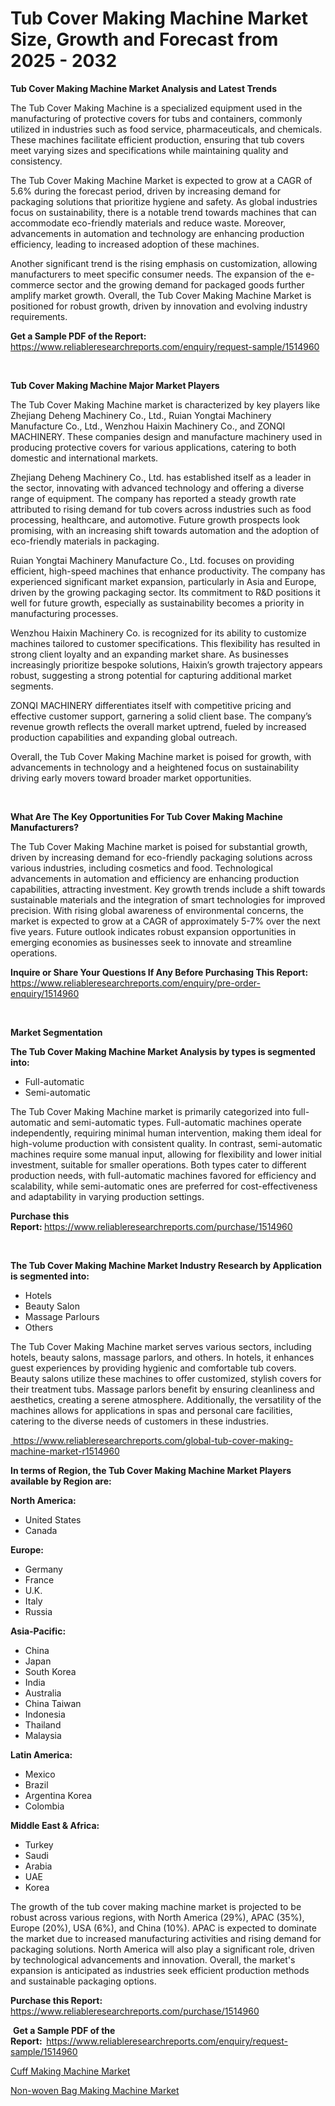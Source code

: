 <p><h1>Tub Cover Making Machine Market Size, Growth and Forecast from 2025 - 2032</h1></p><p><strong>Tub Cover Making Machine Market Analysis and Latest Trends</strong></p>
<p><p>The Tub Cover Making Machine is a specialized equipment used in the manufacturing of protective covers for tubs and containers, commonly utilized in industries such as food service, pharmaceuticals, and chemicals. These machines facilitate efficient production, ensuring that tub covers meet varying sizes and specifications while maintaining quality and consistency.</p><p>The Tub Cover Making Machine Market is expected to grow at a CAGR of 5.6% during the forecast period, driven by increasing demand for packaging solutions that prioritize hygiene and safety. As global industries focus on sustainability, there is a notable trend towards machines that can accommodate eco-friendly materials and reduce waste. Moreover, advancements in automation and technology are enhancing production efficiency, leading to increased adoption of these machines.</p><p>Another significant trend is the rising emphasis on customization, allowing manufacturers to meet specific consumer needs. The expansion of the e-commerce sector and the growing demand for packaged goods further amplify market growth. Overall, the Tub Cover Making Machine Market is positioned for robust growth, driven by innovation and evolving industry requirements.</p></p>
<p><strong>Get a Sample PDF of the Report:&nbsp;</strong> <a href="https://www.reliableresearchreports.com/enquiry/request-sample/1514960?utm_campaign=38&utm_medium=2&utm_source=Github&utm_content=ia&utm_term=18012025&utm_id=tub-cover-making-machine">https://www.reliableresearchreports.com/enquiry/request-sample/1514960</a></p>
<p>&nbsp;</p>
<p><strong>Tub Cover Making Machine Major Market Players</strong></p>
<p><p>The Tub Cover Making Machine market is characterized by key players like Zhejiang Deheng Machinery Co., Ltd., Ruian Yongtai Machinery Manufacture Co., Ltd., Wenzhou Haixin Machinery Co., and ZONQI MACHINERY. These companies design and manufacture machinery used in producing protective covers for various applications, catering to both domestic and international markets.</p><p>Zhejiang Deheng Machinery Co., Ltd. has established itself as a leader in the sector, innovating with advanced technology and offering a diverse range of equipment. The company has reported a steady growth rate attributed to rising demand for tub covers across industries such as food processing, healthcare, and automotive. Future growth prospects look promising, with an increasing shift towards automation and the adoption of eco-friendly materials in packaging.</p><p>Ruian Yongtai Machinery Manufacture Co., Ltd. focuses on providing efficient, high-speed machines that enhance productivity. The company has experienced significant market expansion, particularly in Asia and Europe, driven by the growing packaging sector. Its commitment to R&D positions it well for future growth, especially as sustainability becomes a priority in manufacturing processes.</p><p>Wenzhou Haixin Machinery Co. is recognized for its ability to customize machines tailored to customer specifications. This flexibility has resulted in strong client loyalty and an expanding market share. As businesses increasingly prioritize bespoke solutions, Haixin’s growth trajectory appears robust, suggesting a strong potential for capturing additional market segments.</p><p>ZONQI MACHINERY differentiates itself with competitive pricing and effective customer support, garnering a solid client base. The company’s revenue growth reflects the overall market uptrend, fueled by increased production capabilities and expanding global outreach.</p><p>Overall, the Tub Cover Making Machine market is poised for growth, with advancements in technology and a heightened focus on sustainability driving early movers toward broader market opportunities.</p></p>
<p>&nbsp;</p>
<p><strong>What Are The Key Opportunities For Tub Cover Making Machine Manufacturers?</strong></p>
<p><p>The Tub Cover Making Machine market is poised for substantial growth, driven by increasing demand for eco-friendly packaging solutions across various industries, including cosmetics and food. Technological advancements in automation and efficiency are enhancing production capabilities, attracting investment. Key growth trends include a shift towards sustainable materials and the integration of smart technologies for improved precision. With rising global awareness of environmental concerns, the market is expected to grow at a CAGR of approximately 5-7% over the next five years. Future outlook indicates robust expansion opportunities in emerging economies as businesses seek to innovate and streamline operations.</p></p>
<p><strong>Inquire or Share Your Questions If Any Before Purchasing This Report:</strong> <a href="https://www.reliableresearchreports.com/enquiry/pre-order-enquiry/1514960?utm_campaign=38&utm_medium=2&utm_source=Github&utm_content=ia&utm_term=18012025&utm_id=tub-cover-making-machine">https://www.reliableresearchreports.com/enquiry/pre-order-enquiry/1514960</a></p>
<p>&nbsp;</p>
<p><strong>Market Segmentation</strong></p>
<p><strong>The Tub Cover Making Machine Market Analysis by types is segmented into:</strong></p>
<p><ul><li>Full-automatic</li><li>Semi-automatic</li></ul></p>
<p><p>The Tub Cover Making Machine market is primarily categorized into full-automatic and semi-automatic types. Full-automatic machines operate independently, requiring minimal human intervention, making them ideal for high-volume production with consistent quality. In contrast, semi-automatic machines require some manual input, allowing for flexibility and lower initial investment, suitable for smaller operations. Both types cater to different production needs, with full-automatic machines favored for efficiency and scalability, while semi-automatic ones are preferred for cost-effectiveness and adaptability in varying production settings.</p></p>
<p><strong>Purchase this Report:&nbsp;</strong><a href="https://www.reliableresearchreports.com/purchase/1514960?utm_campaign=38&utm_medium=2&utm_source=Github&utm_content=ia&utm_term=18012025&utm_id=tub-cover-making-machine">https://www.reliableresearchreports.com/purchase/1514960</a></p>
<p>&nbsp;</p>
<p><strong>The Tub Cover Making Machine Market Industry Research by Application is segmented into:</strong></p>
<p><ul><li>Hotels</li><li>Beauty Salon</li><li>Massage Parlours</li><li>Others</li></ul></p>
<p><p>The Tub Cover Making Machine market serves various sectors, including hotels, beauty salons, massage parlors, and others. In hotels, it enhances guest experiences by providing hygienic and comfortable tub covers. Beauty salons utilize these machines to offer customized, stylish covers for their treatment tubs. Massage parlors benefit by ensuring cleanliness and aesthetics, creating a serene atmosphere. Additionally, the versatility of the machines allows for applications in spas and personal care facilities, catering to the diverse needs of customers in these industries.</p></p>
<p><a href="https://www.reliableresearchreports.com/global-tub-cover-making-machine-market-r1514960?utm_campaign=38&utm_medium=2&utm_source=Github&utm_content=ia&utm_term=18012025&utm_id=tub-cover-making-machine">&nbsp;https://www.reliableresearchreports.com/global-tub-cover-making-machine-market-r1514960</a></p>
<p><strong>In terms of Region, the Tub Cover Making Machine Market Players available by Region are:</strong></p>
<p>
    <p> <strong> North America: </strong>
        <ul>
            <li>United States</li>
            <li>Canada</li>
        </ul>
        </p> 
    <p> <strong> Europe: </strong>
        <ul>
            <li>Germany</li>
            <li>France</li>
            <li>U.K.</li>
            <li>Italy</li>
            <li>Russia</li>
        </ul>
        </p> 
    <p> <strong> Asia-Pacific: </strong>
        <ul>
            <li>China</li>
            <li>Japan</li>
            <li>South Korea</li>
            <li>India</li>
            <li>Australia</li>
            <li>China Taiwan</li>
            <li>Indonesia</li>
            <li>Thailand</li>
            <li>Malaysia</li>
        </ul>
        </p> 
    <p> <strong> Latin America: </strong>
        <ul>
            <li>Mexico</li>
            <li>Brazil</li>
            <li>Argentina Korea</li>
            <li>Colombia</li>
        </ul>
        </p> 
    <p> <strong> Middle East & Africa: </strong>
        <ul>
            <li>Turkey</li>
            <li>Saudi</li>
            <li>Arabia</li>
            <li>UAE</li>
            <li>Korea</li>
        </ul>
    </p>
    </p>
<p><p>The growth of the tub cover making machine market is projected to be robust across various regions, with North America (29%), APAC (35%), Europe (20%), USA (6%), and China (10%). APAC is expected to dominate the market due to increased manufacturing activities and rising demand for packaging solutions. North America will also play a significant role, driven by technological advancements and innovation. Overall, the market's expansion is anticipated as industries seek efficient production methods and sustainable packaging options.</p></p>
<p><strong>Purchase this Report: </strong><a href="https://www.reliableresearchreports.com/purchase/1514960?utm_campaign=38&utm_medium=2&utm_source=Github&utm_content=ia&utm_term=18012025&utm_id=tub-cover-making-machine">https://www.reliableresearchreports.com/purchase/1514960</a></p>
<p>&nbsp;<strong>Get a Sample PDF of the Report:&nbsp;&nbsp;</strong><a href="https://www.reliableresearchreports.com/enquiry/request-sample/1514960?utm_campaign=38&utm_medium=2&utm_source=Github&utm_content=ia&utm_term=18012025&utm_id=tub-cover-making-machine">https://www.reliableresearchreports.com/enquiry/request-sample/1514960</a></p>
<p><strong></strong></p>
<p><p><a href="https://github.com/birnbaumbulah0/Market-Research-Report-List-1/blob/main/cuff-making-machine-market.md?utm_campaign=38&utm_medium=2&utm_source=Github&utm_content=ia&utm_term=18012025&utm_id=tub-cover-making-machine">Cuff Making Machine Market</a></p><p><a href="https://github.com/hartsockdonnette82/Market-Research-Report-List-1/blob/main/non-woven-bag-making-machine-market.md?utm_campaign=38&utm_medium=2&utm_source=Github&utm_content=ia&utm_term=18012025&utm_id=tub-cover-making-machine">Non-woven Bag Making Machine Market</a></p></p>